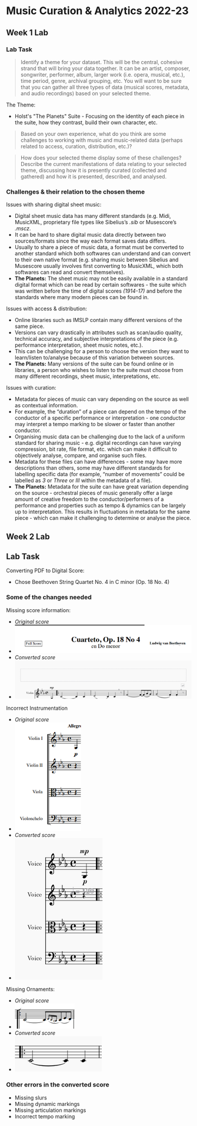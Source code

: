# Music Curation & Analytics 2022-23

## Week 1 Lab

### Lab Task

> Identify a theme for your dataset. This will be the central, cohesive strand that will bring your data together. It can be an artist, composer, songwriter, performer, album, larger work (i.e. opera, musical, etc.), time period, genre, archival grouping, etc. You will want to be sure that you can gather all three types of data (musical scores, metadata, and audio recordings) based on your selected theme.

The Theme:
* Holst's "The Planets" Suite - Focusing on the identity of each piece in the suite, how they contrast, build their own character, etc.

> Based on your own experience, what do you think are some challenges to working with music and music-related data (perhaps related to access, curation, distribution, etc.)?

> How does your selected theme display some of these challenges? Describe the current manifestations of data relating to your selected theme, discussing how it is presently curated (collected and gathered) and how it is presented, described, and analysed.

### Challenges & their relation to the chosen theme

Issues with sharing digital sheet music:
- Digital sheet music data has many different standards (e.g. Midi, MusicXML, proprietary file types like Sibelius’s *.sib* or Musescore’s *.mscz*.
- It can be hard to share digital music data directly between two sources/formats since the way each format saves data differs.
- Usually to share a piece of music data, a format must be converted to another standard which both softwares can understand and can convert to their own native format (e.g. sharing music between Sibelius and Musescore usually involves first converting to MusicXML, which both softwares can read and convert themselves).
- **The Planets:** The sheet music may not be easily available in  a standard digital format which can be read by certain softwares - the suite which was written before the time of digital scores *(1914-17)* and before the standards where many modern pieces can be found in.

Issues with access & distribution:
- Online libraries such as IMSLP contain many different versions of the same piece.
- Versions can vary drastically in attributes such as scan/audio quality, technical accuracy, and subjective interpretations of the piece (e.g. performance interpretation, sheet music notes, etc.).
- This can be challenging for a person to choose the version they want to learn/listen to/analyse because of this variation between sources.
- **The Planets:** Many versions of the suite can be found online or in libraries, a person who wishes to listen to the suite must choose from many different recordings, sheet music, interpretations, etc.

Issues with curation:
- Metadata for pieces of music can vary depending on the source as well as contextual information.
- For example, the “duration” of a piece can depend on the tempo of the conductor of a specific performance or interpretation - one conductor may interpret a tempo marking to be slower or faster than another conductor.
- Organising music data can be challenging due to the lack of a uniform standard for sharing music - e.g. digital recordings can have varying compression, bit rate, file format, etc. which can make it difficult to objectively analyse, compare, and organise such files.
- Metadata for these files can have differences - some may have more descriptions than others, some may have different standards for labelling specific data (for example, “number of movements” could be labelled as *3* or *Three* or *III* within the metadata of a file).
- **The Planets:** Metadata for the suite can have great variation depending on the source - orchestral pieces of music generally offer a large amount of creative freedom to the conductor/performers of a performance and properties such as tempo & dynamics can be largely up to interpretation. This results in fluctuations in metadata for the same piece - which can make it challenging to determine or analyse the piece.


## Week 2 Lab

## Lab Task

Converting PDF to Digital Score:
- Chose Beethoven String Quartet No. 4 in C minor (Op. 18 No. 4)

### Some of the changes needed

Missing score information:
- *Original score*
- ![Original score](week-2/documentation/original-text.png)
- *Converted score*
- ![Converted score](week-2/documentation/converted-text.png)

Incorrect Instrumentation
- *Original score*
- ![Original score](week-2/documentation/original-instrumentation.png)
- *Converted score*
- ![Converted score](week-2/documentation/converted-instrumentation.png)

Missing Ornaments:
- *Original score*
- ![Original score](week-2/documentation/original-ornament.png)
- *Converted score*
- ![Converted score](week-2/documentation/converted-ornament.png)

### Other errors in the converted score

- Missing slurs
- Missing dynamic markings
- Missing articulation markings
- Incorrect tempo marking
